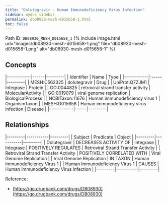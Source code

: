 ```yaml
---
title: "Dolutegravir - Human Immunodeficiency Virus Infection"
sidebar: mydoc_sidebar
permalink: db08930-mesh-d015658-1.html
toc: false 
---
```



Path ID: `DB08930_MESH_D015658_1`
{% include image.html url="images/db08930-mesh-d015658-1.png" file="db08930-mesh-d015658-1.png" alt="db08930-mesh-d015658-1" %}

## Concepts

|------------|------|---------|
| Identifier | Name | Type    |
|------------|------|---------|
| MESH:C562325 | dolutegravir | Drug |
| UniProt:Q7ZJM1 | Integrase | Protein |
| GO:0044825 | retroviral strand transfer activity | MolecularActivity |
| GO:0019079 | viral genome replication | BiologicalProcess |
| NCBITaxon:11676 | Human immunodeficiency virus 1 | OrganismTaxon |
| MESH:D015658 | Human immunodeficiency virus infection | Disease |
|------------|------|---------|

## Relationships

|---------|-----------|---------|
| Subject | Predicate | Object  |
|---------|-----------|---------|
| Dolutegravir | DECREASES ACTIVITY OF | Integrase |
| Integrase | POSITIVELY REGULATES | Retroviral Strand Transfer Activity |
| Retroviral Strand Transfer Activity | POSITIVELY CORRELATED WITH | Viral Genome Replication |
| Viral Genome Replication | IN TAXON | Human Immunodeficiency Virus 1 |
| Human Immunodeficiency Virus 1 | CAUSES | Human Immunodeficiency Virus Infection |
|---------|-----------|---------|

Reference: 
  - [https://go.drugbank.com/drugs/DB08930](https://go.drugbank.com/drugs/DB08930)
